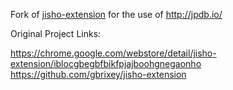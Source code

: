 Fork of [jisho-extension](https://github.com/gbrixey/jisho-extension) for the use of http://jpdb.io/


Original Project Links: 

https://chrome.google.com/webstore/detail/jisho-extension/iblocgbegbfbikfpjajboohgnegaonho
https://github.com/gbrixey/jisho-extension

